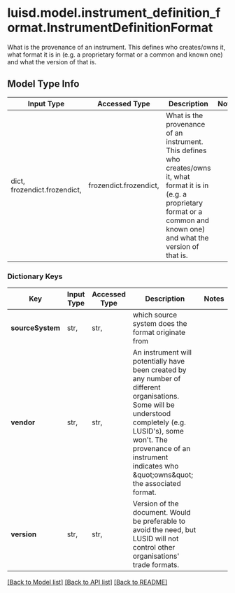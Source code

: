 # luisd.model.instrument_definition_format.InstrumentDefinitionFormat

What is the provenance of an instrument. This defines who creates/owns it, what format it is in (e.g. a proprietary format or a common and known one)              and what the version of that is.

## Model Type Info
Input Type | Accessed Type | Description | Notes
------------ | ------------- | ------------- | -------------
dict, frozendict.frozendict,  | frozendict.frozendict,  | What is the provenance of an instrument. This defines who creates/owns it, what format it is in (e.g. a proprietary format or a common and known one)              and what the version of that is. | 

### Dictionary Keys
Key | Input Type | Accessed Type | Description | Notes
------------ | ------------- | ------------- | ------------- | -------------
**sourceSystem** | str,  | str,  | which source system does the format originate from | 
**vendor** | str,  | str,  | An instrument will potentially have been created by any number of different organisations. Some will be understood completely (e.g. LUSID&#x27;s), some won&#x27;t.              The provenance of an instrument indicates who \&quot;owns\&quot; the associated format. | 
**version** | str,  | str,  | Version of the document. Would be preferable to avoid the need, but LUSID will not control other organisations&#x27; trade formats. | 

[[Back to Model list]](../../README.md#documentation-for-models) [[Back to API list]](../../README.md#documentation-for-api-endpoints) [[Back to README]](../../README.md)

